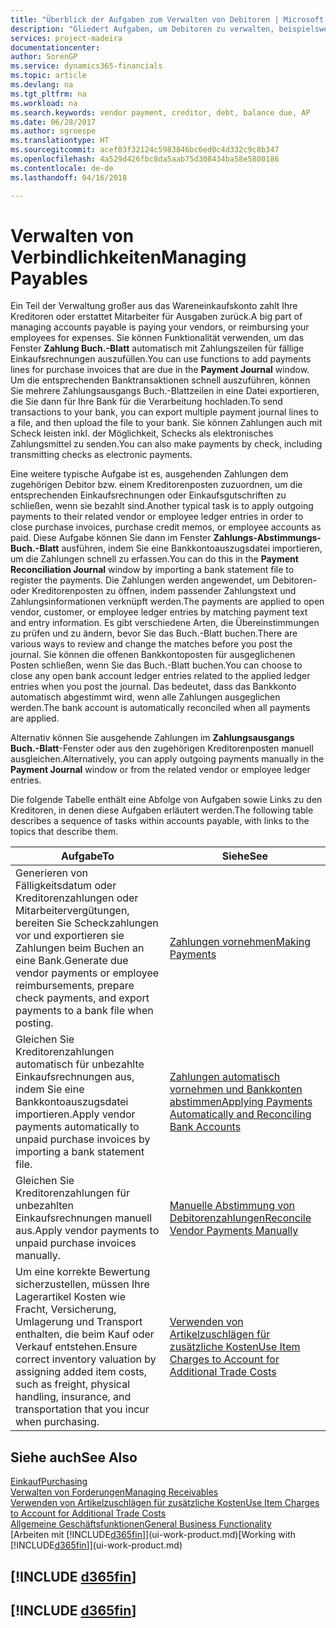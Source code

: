 ```yaml
---
title: "Überblick der Aufgaben zum Verwalten von Debitoren | Microsoft Docs"
description: "Gliedert Aufgaben, um Debitoren zu verwalten, beispielsweise zahlende Gläubiger oder ausgehende Zahlungen an Buch-Posten, um Rechnungen oder Gutschriften zu schließen."
services: project-madeira
documentationcenter: 
author: SorenGP
ms.service: dynamics365-financials
ms.topic: article
ms.devlang: na
ms.tgt_pltfrm: na
ms.workload: na
ms.search.keywords: vendor payment, creditor, debt, balance due, AP
ms.date: 06/28/2017
ms.author: sgroespe
ms.translationtype: HT
ms.sourcegitcommit: acef03f32124c5983846bc6ed0c4d332c9c8b347
ms.openlocfilehash: 4a529d426fbc8da5aab75d308434ba58e5800186
ms.contentlocale: de-de
ms.lasthandoff: 04/16/2018

---
```

# <a name="managing-payables"></a><span data-ttu-id="4d95b-103">Verwalten von Verbindlichkeiten</span><span class="sxs-lookup"><span data-stu-id="4d95b-103">Managing Payables</span></span>
<span data-ttu-id="4d95b-104">Ein Teil der Verwaltung großer aus das Wareneinkaufskonto zahlt Ihre Kreditoren oder erstattet Mitarbeiter für Ausgaben zurück.</span><span class="sxs-lookup"><span data-stu-id="4d95b-104">A big part of managing accounts payable is paying your vendors, or reimbursing your employees for expenses.</span></span> <span data-ttu-id="4d95b-105">Sie können Funktionalität verwenden, um das Fenster **Zahlung Buch.-Blatt** automatisch mit Zahlungszeilen für fällige Einkaufsrechnungen auszufüllen.</span><span class="sxs-lookup"><span data-stu-id="4d95b-105">You can use functions to add payments lines for purchase invoices that are due in the **Payment Journal** window.</span></span> <span data-ttu-id="4d95b-106">Um die entsprechenden Banktransaktionen schnell auszuführen, können Sie mehrere Zahlungsausgangs Buch.-Blattzeilen in eine Datei exportieren, die Sie dann für Ihre Bank für die Verarbeitung hochladen.</span><span class="sxs-lookup"><span data-stu-id="4d95b-106">To send transactions to your bank, you can export multiple payment journal lines to a file, and then upload the file to your bank.</span></span> <span data-ttu-id="4d95b-107">Sie können Zahlungen auch mit Scheck leisten inkl. der Möglichkeit, Schecks als elektronisches Zahlungsmittel zu senden.</span><span class="sxs-lookup"><span data-stu-id="4d95b-107">You can also make payments by check, including transmitting checks as electronic payments.</span></span>

<span data-ttu-id="4d95b-108">Eine weitere typische Aufgabe ist es, ausgehenden Zahlungen dem zugehörigen Debitor bzw. einem Kreditorenposten zuzuordnen, um die entsprechenden Einkaufsrechnungen oder Einkaufsgutschriften zu schließen, wenn sie bezahlt sind.</span><span class="sxs-lookup"><span data-stu-id="4d95b-108">Another typical task is to apply outgoing payments to their related vendor or employee ledger entries in order to close purchase invoices, purchase credit memos, or employee accounts as paid.</span></span> <span data-ttu-id="4d95b-109">Diese Aufgabe können Sie dann im Fenster **Zahlungs-Abstimmungs-Buch.-Blatt** ausführen, indem Sie eine Bankkontoauszugsdatei importieren, um die Zahlungen schnell zu erfassen.</span><span class="sxs-lookup"><span data-stu-id="4d95b-109">You can do this in the **Payment Reconciliation Journal** window by importing a bank statement file to register the payments.</span></span> <span data-ttu-id="4d95b-110">Die Zahlungen werden angewendet, um Debitoren- oder Kreditorenposten zu öffnen, indem passender Zahlungstext und Zahlungsinformationen verknüpft werden.</span><span class="sxs-lookup"><span data-stu-id="4d95b-110">The payments are applied to open vendor, customer, or employee ledger entries by matching payment text and entry information.</span></span> <span data-ttu-id="4d95b-111">Es gibt verschiedene Arten, die Übereinstimmungen zu prüfen und zu ändern, bevor Sie das Buch.-Blatt buchen.</span><span class="sxs-lookup"><span data-stu-id="4d95b-111">There are various ways to review and change the matches before you post the journal.</span></span> <span data-ttu-id="4d95b-112">Sie können die offenen Bankkontoposten für ausgeglichenen Posten schließen, wenn Sie das Buch.-Blatt buchen.</span><span class="sxs-lookup"><span data-stu-id="4d95b-112">You can choose to close any open bank account ledger entries related to the applied ledger entries when you post the journal.</span></span> <span data-ttu-id="4d95b-113">Das bedeutet, dass das Bankkonto automatisch abgestimmt wird, wenn alle Zahlungen ausgeglichen werden.</span><span class="sxs-lookup"><span data-stu-id="4d95b-113">The bank account is automatically reconciled when all payments are applied.</span></span>

<span data-ttu-id="4d95b-114">Alternativ können Sie ausgehende Zahlungen im **Zahlungsausgangs Buch.-Blatt**-Fenster oder aus den zugehörigen Kreditorenposten manuell ausgleichen.</span><span class="sxs-lookup"><span data-stu-id="4d95b-114">Alternatively, you can apply outgoing payments manually in the **Payment Journal** window or from the related vendor or employee ledger entries.</span></span>

<span data-ttu-id="4d95b-115">Die folgende Tabelle enthält eine Abfolge von Aufgaben sowie Links zu den Kreditoren, in denen diese Aufgaben erläutert werden.</span><span class="sxs-lookup"><span data-stu-id="4d95b-115">The following table describes a sequence of tasks within accounts payable, with links to the topics that describe them.</span></span>

| <span data-ttu-id="4d95b-116">Aufgabe</span><span class="sxs-lookup"><span data-stu-id="4d95b-116">To</span></span> | <span data-ttu-id="4d95b-117">Siehe</span><span class="sxs-lookup"><span data-stu-id="4d95b-117">See</span></span> |
| --- | --- |
| <span data-ttu-id="4d95b-118">Generieren von Fälligkeitsdatum oder Kreditorenzahlungen oder Mitarbeitervergütungen, bereiten Sie Scheckzahlungen vor und exportieren sie Zahlungen beim Buchen an eine Bank.</span><span class="sxs-lookup"><span data-stu-id="4d95b-118">Generate due vendor payments or employee reimbursements, prepare check payments, and export payments to a bank file when posting.</span></span> |[<span data-ttu-id="4d95b-119">Zahlungen vornehmen</span><span class="sxs-lookup"><span data-stu-id="4d95b-119">Making Payments</span></span>](payables-make-payments.md) |
| <span data-ttu-id="4d95b-120">Gleichen Sie Kreditorenzahlungen automatisch für unbezahlte Einkaufsrechnungen aus, indem Sie eine Bankkontoauszugsdatei importieren.</span><span class="sxs-lookup"><span data-stu-id="4d95b-120">Apply vendor payments automatically to unpaid purchase invoices by importing a bank statement file.</span></span> |[<span data-ttu-id="4d95b-121">Zahlungen automatisch vornehmen und Bankkonten abstimmen</span><span class="sxs-lookup"><span data-stu-id="4d95b-121">Applying Payments Automatically and Reconciling Bank Accounts</span></span>](receivables-apply-payments-auto-reconcile-bank-accounts.md) |
| <span data-ttu-id="4d95b-122">Gleichen Sie Kreditorenzahlungen für unbezahlten Einkaufsrechnungen manuell aus.</span><span class="sxs-lookup"><span data-stu-id="4d95b-122">Apply vendor payments to unpaid purchase invoices manually.</span></span> |[<span data-ttu-id="4d95b-123">Manuelle Abstimmung von Debitorenzahlungen</span><span class="sxs-lookup"><span data-stu-id="4d95b-123">Reconcile Vendor Payments Manually</span></span>](payables-how-apply-purchase-transactions-manually.md) |
|<span data-ttu-id="4d95b-124">Um eine korrekte Bewertung sicherzustellen, müssen Ihre Lagerartikel Kosten wie Fracht, Versicherung, Umlagerung und Transport enthalten, die beim Kauf oder Verkauf entstehen.</span><span class="sxs-lookup"><span data-stu-id="4d95b-124">Ensure correct inventory valuation by assigning added item costs, such as freight, physical handling, insurance, and transportation that you incur when purchasing.</span></span>|[<span data-ttu-id="4d95b-125">Verwenden von Artikelzuschlägen für zusätzliche Kosten</span><span class="sxs-lookup"><span data-stu-id="4d95b-125">Use Item Charges to Account for Additional Trade Costs</span></span>](payables-how-assign-item-charges.md)|

## <a name="see-also"></a><span data-ttu-id="4d95b-126">Siehe auch</span><span class="sxs-lookup"><span data-stu-id="4d95b-126">See Also</span></span>
[<span data-ttu-id="4d95b-127">Einkauf</span><span class="sxs-lookup"><span data-stu-id="4d95b-127">Purchasing</span></span>](purchasing-manage-purchasing.md)  
[<span data-ttu-id="4d95b-128">Verwalten von Forderungen</span><span class="sxs-lookup"><span data-stu-id="4d95b-128">Managing Receivables</span></span>](receivables-manage-receivables.md)  
[<span data-ttu-id="4d95b-129">Verwenden von Artikelzuschlägen für zusätzliche Kosten</span><span class="sxs-lookup"><span data-stu-id="4d95b-129">Use Item Charges to Account for Additional Trade Costs</span></span>](payables-how-assign-item-charges.md)  
[<span data-ttu-id="4d95b-130">Allgemeine Geschäftsfunktionen</span><span class="sxs-lookup"><span data-stu-id="4d95b-130">General Business Functionality</span></span>](ui-across-business-areas.md)  
<span data-ttu-id="4d95b-131">[Arbeiten mit [!INCLUDE[d365fin](includes/d365fin_md.md)]](ui-work-product.md)</span><span class="sxs-lookup"><span data-stu-id="4d95b-131">[Working with [!INCLUDE[d365fin](includes/d365fin_md.md)]](ui-work-product.md)</span></span>

## [!INCLUDE [d365fin](includes/free_trial_md.md)]  
## [!INCLUDE [d365fin](includes/training_link_md.md)]

